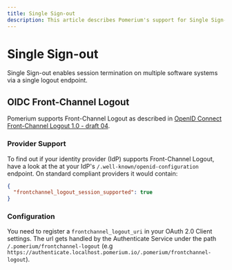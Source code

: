 ```yaml
---
title: Single Sign-out
description: This article describes Pomerium's support for Single Sign-out
---
```


# Single Sign-out

Single Sign-out enables session termination on multiple software systems via a single logout endpoint.

## OIDC Front-Channel Logout

Pomerium supports Front-Channel Logout as described in [OpenID Connect Front-Channel Logout 1.0 - draft 04](https://openid.net/specs/openid-connect-frontchannel-1_0.html).

### Provider Support

To find out if your identity provider (IdP) supports Front-Channel Logout, have a look at the at your IdP's `/.well-known/openid-configuration` endpoint. On standard compliant providers it would contain:

```json
{
  "frontchannel_logout_session_supported": true
}
```

### Configuration

You need to register a `frontchannel_logout_uri` in your OAuth 2.0 Client settings. The url gets handled by the Authenticate Service under the path `/.pomerium/frontchannel-logout` (e.g `https://authenticate.localhost.pomerium.io/.pomerium/frontchannel-logout`).
